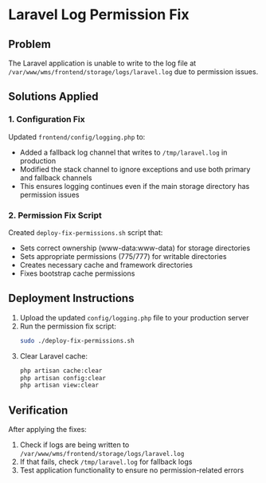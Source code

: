 # Laravel Log Permission Fix

## Problem
The Laravel application is unable to write to the log file at `/var/www/wms/frontend/storage/logs/laravel.log` due to permission issues.

## Solutions Applied

### 1. Configuration Fix
Updated `frontend/config/logging.php` to:
- Added a fallback log channel that writes to `/tmp/laravel.log` in production
- Modified the stack channel to ignore exceptions and use both primary and fallback channels
- This ensures logging continues even if the main storage directory has permission issues

### 2. Permission Fix Script
Created `deploy-fix-permissions.sh` script that:
- Sets correct ownership (www-data:www-data) for storage directories
- Sets appropriate permissions (775/777) for writable directories
- Creates necessary cache and framework directories
- Fixes bootstrap cache permissions

## Deployment Instructions

1. Upload the updated `config/logging.php` file to your production server
2. Run the permission fix script:
   ```bash
   sudo ./deploy-fix-permissions.sh
   ```
3. Clear Laravel cache:
   ```bash
   php artisan cache:clear
   php artisan config:clear
   php artisan view:clear
   ```

## Verification
After applying the fixes:
1. Check if logs are being written to `/var/www/wms/frontend/storage/logs/laravel.log`
2. If that fails, check `/tmp/laravel.log` for fallback logs
3. Test application functionality to ensure no permission-related errors